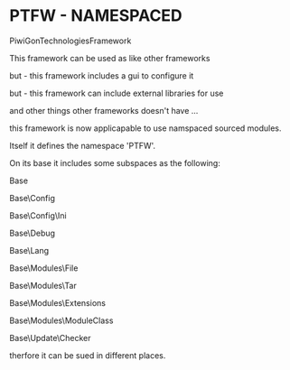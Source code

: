 # PTFW - NAMESPACED
PiwiGonTechnologiesFramework

This framework can be used as like other frameworks

but - this framework includes a gui to configure it

but - this framework can include external libraries for use



and other things other frameworks doesn't have ...

this framework is now applicapable to use namspaced sourced modules.

Itself it defines the namespace 'PTFW'.

On its base it includes some subspaces as the following:

Base

Base\Config

Base\Config\Ini

Base\Debug

Base\Lang

Base\Modules\File

Base\Modules\Tar

Base\Modules\Extensions

Base\Modules\ModuleClass

Base\Update\Checker



therfore it can be sued in different places.
 
